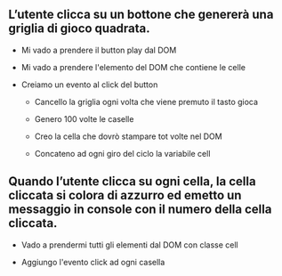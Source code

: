 

## L’utente clicca su un bottone che genererà una griglia di gioco quadrata.

  - Mi vado a prendere il button play dal DOM

  - Mi vado a prendere l'elemento del DOM che contiene le celle

  - Creiamo un evento al click del button

    - Cancello la griglia ogni volta che viene premuto il tasto gioca

    - Genero 100 volte le caselle

    - Creo la cella che dovrò stampare tot volte nel DOM

    - Concateno ad ogni giro del ciclo la variabile cell

## Quando l’utente clicca su ogni cella, la cella cliccata si colora di azzurro ed emetto un messaggio in console con il numero della cella cliccata.

  - Vado a prendermi tutti gli elementi dal DOM con classe cell

  - Aggiungo l'evento click ad ogni casella